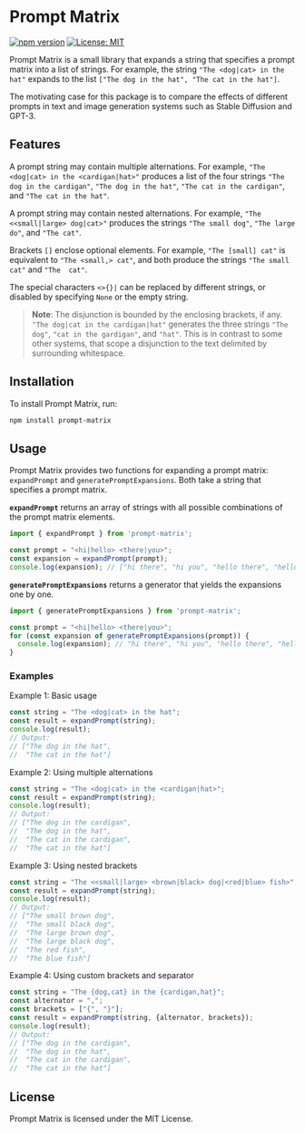 # Prompt Matrix

[![npm version](https://badge.fury.io/js/prompt-matrix.svg)](https://badge.fury.io/js/prompt-matrix)
[![License: MIT](https://img.shields.io/badge/License-MIT-yellow.svg)](https://opensource.org/licenses/MIT)

Prompt Matrix is a small library that expands a string that specifies a prompt
matrix into a list of strings. For example, the string `"The <dog|cat> in the
hat"` expands to the list `["The dog in the hat", "The cat in the hat"]`.

The motivating case for this package is to compare the effects of different
prompts in text and image generation systems such as Stable Diffusion and GPT-3.

## Features

A prompt string may contain multiple alternations. For example, `"The <dog|cat>
in the <cardigan|hat>"` produces a list of the four strings `"The dog in the
cardigan"`, `"The dog in the hat"`, `"The cat in the cardigan"`, and `"The cat
in the hat"`.

A prompt string may contain nested alternations. For example, `"The
<<small|large> dog|cat>"` produces the strings `"The small dog"`, `"The large
do"`, and `"The cat"`.

Brackets `[]` enclose optional elements. For example, `"The [small] cat"` is
equivalent to `"The <small,> cat"`, and both produce the strings `"The small
cat"` and `"The  cat"`.

The special characters `<>{}|` can be replaced by different strings, or disabled
by specifying `None` or the empty string.

> **Note**: The disjunction is bounded by the enclosing brackets, if any. `"The
dog|cat in the cardigan|hat"` generates the three strings `"The dog"`, `"cat in
the gardigan"`, and `"hat"`. This is in contrast to some other systems, that
scope a disjunction to the text delimited by surrounding whitespace.

## Installation

To install Prompt Matrix, run:

```sh
npm install prompt-matrix
```

## Usage

Prompt Matrix provides two functions for expanding a prompt matrix:
`expandPrompt` and `generatePromptExpansions`. Both take a string that specifies
a prompt matrix.

**`expandPrompt`** returns an array of strings with all possible combinations of the
prompt matrix elements.

```typescript
import { expandPrompt } from 'prompt-matrix';

const prompt = "<hi|hello> <there|you>";
const expansion = expandPrompt(prompt);
console.log(expansion); // ["hi there", "hi you", "hello there", "hello you"]
```

**`generatePromptExpansions`** returns a generator that yields the expansions one by
one.

```typescript
import { generatePromptExpansions } from 'prompt-matrix';

const prompt = "<hi|hello> <there|you>";
for (const expansion of generatePromptExpansions(prompt)) {
  console.log(expansion); // "hi there", "hi you", "hello there", "hello you"
}
```

### Examples

Example 1: Basic usage

```typescript
const string = "The <dog|cat> in the hat";
const result = expandPrompt(string);
console.log(result);
// Output:
// ["The dog in the hat",
//  "The cat in the hat"]
```

Example 2: Using multiple alternations

```typescript
const string = "The <dog|cat> in the <cardigan|hat>";
const result = expandPrompt(string);
console.log(result);
// Output:
// ["The dog in the cardigan",
//  "The dog in the hat",
//  "The cat in the cardigan",
//  "The cat in the hat"]
```

Example 3: Using nested brackets

```typescript
const string = "The <<small|large> <brown|black> dog|<red|blue> fish>";
const result = expandPrompt(string);
console.log(result);
// Output:
// ["The small brown dog",
//  "The small black dog",
//  "The large brown dog",
//  "The large black dog",
//  "The red fish",
//  "The blue fish"]
```

Example 4: Using custom brackets and separator

```typescript
const string = "The {dog,cat} in the {cardigan,hat}";
const alternator = ",";
const brackets = ["{", "}"];
const result = expandPrompt(string, {alternator, brackets});
console.log(result);
// Output:
// ["The dog in the cardigan",
//  "The dog in the hat",
//  "The cat in the cardigan",
//  "The cat in the hat"]
```

## License

Prompt Matrix is licensed under the MIT License.
